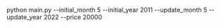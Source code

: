 python main.py --initial_month 5 --initial_year 2011 --update_month 5 --update_year 2022 --price 20000
